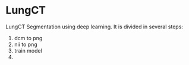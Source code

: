 # LungCT
LungCT Segmentation using deep learning. It is divided in several steps:

1) dcm to png
2) nii to png
3) train model 
4)
